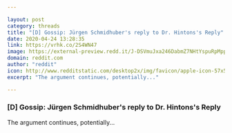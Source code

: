```yaml
---

layout: post
category: threads
title: "[D] Gossip: Jürgen Schmidhuber's reply to Dr. Hintons's Reply"
date: 2020-04-24 13:28:35
link: https://vrhk.co/2S4WN47
image: https://external-preview.redd.it/J-DSVmuJxa246DabmZ7NHtYspuRpMppk-Wi1IQZf8Oo.jpg?width=754&height=394.764397906&auto=webp&crop=754:394.764397906,smart&s=42bd21a0c67eec32097a56288affae792d7bb273
domain: reddit.com
author: "reddit"
icon: http://www.redditstatic.com/desktop2x/img/favicon/apple-icon-57x57.png
excerpt: "The argument continues, potentially..."

---
```


### [D] Gossip: Jürgen Schmidhuber's reply to Dr. Hintons's Reply

The argument continues, potentially...